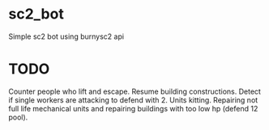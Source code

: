 # sc2_bot
Simple sc2 bot using burnysc2 api

# TODO
Counter people who lift and escape.
Resume building constructions.
Detect if single workers are attacking to defend with 2.
Units kitting.
Repairing not full life mechanical units and repairing buildings with too low hp (defend 12 pool).